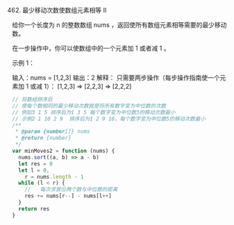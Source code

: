 462. 最少移动次数使数组元素相等 II

给你一个长度为 n 的整数数组 nums ，返回使所有数组元素相等需要的最少移动数。

在一步操作中，你可以使数组中的一个元素加 1 或者减 1 。

示例 1：

输入：nums = [1,2,3]
输出：2
解释：
只需要两步操作（每步操作指南使一个元素加 1 或减 1）：
[1,2,3] => [2,2,3] => [2,2,2]

```js
// 将数组排序后
// 使每个数相同的最少移动次数就是将所有数字变为中位数的次数
// 例如3 1 5 排序后为1 3 5 每个数字变为中位数3的移动次数最小
// 示例2 1 10 2 9  排序后为1 2 9 10，每个数字变为中位数5的移动次数最小
/**
 * @param {number[]} nums
 * @return {number}
 */
var minMoves2 = function (nums) {
  nums.sort((a, b) => a - b)
  let res = 0
  let l = 0,
    r = nums.length - 1
  while (l < r) {
    //   每次求首位两个数与中位数的距离
    res += nums[r--] - nums[l++]
  }
  return res
}
```

